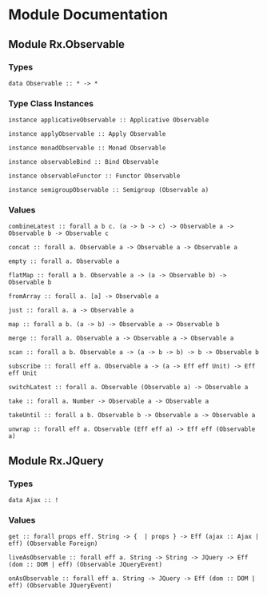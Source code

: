 # Module Documentation

## Module Rx.Observable

### Types

    data Observable :: * -> *


### Type Class Instances

    instance applicativeObservable :: Applicative Observable

    instance applyObservable :: Apply Observable

    instance monadObservable :: Monad Observable

    instance observableBind :: Bind Observable

    instance observableFunctor :: Functor Observable

    instance semigroupObservable :: Semigroup (Observable a)


### Values

    combineLatest :: forall a b c. (a -> b -> c) -> Observable a -> Observable b -> Observable c

    concat :: forall a. Observable a -> Observable a -> Observable a

    empty :: forall a. Observable a

    flatMap :: forall a b. Observable a -> (a -> Observable b) -> Observable b

    fromArray :: forall a. [a] -> Observable a

    just :: forall a. a -> Observable a

    map :: forall a b. (a -> b) -> Observable a -> Observable b

    merge :: forall a. Observable a -> Observable a -> Observable a

    scan :: forall a b. Observable a -> (a -> b -> b) -> b -> Observable b

    subscribe :: forall eff a. Observable a -> (a -> Eff eff Unit) -> Eff eff Unit

    switchLatest :: forall a. Observable (Observable a) -> Observable a

    take :: forall a. Number -> Observable a -> Observable a

    takeUntil :: forall a b. Observable b -> Observable a -> Observable a

    unwrap :: forall eff a. Observable (Eff eff a) -> Eff eff (Observable a)


## Module Rx.JQuery

### Types

    data Ajax :: !


### Values

    get :: forall props eff. String -> {  | props } -> Eff (ajax :: Ajax | eff) (Observable Foreign)

    liveAsObservable :: forall eff a. String -> String -> JQuery -> Eff (dom :: DOM | eff) (Observable JQueryEvent)

    onAsObservable :: forall eff a. String -> JQuery -> Eff (dom :: DOM | eff) (Observable JQueryEvent)



